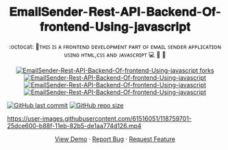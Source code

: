 
<h1 align="center">𝐄𝐦𝐚𝐢𝐥𝐒𝐞𝐧𝐝𝐞𝐫-𝐑𝐞𝐬𝐭-𝐀𝐏𝐈-𝐁𝐚𝐜𝐤𝐞𝐧𝐝-𝐎𝐟-𝐟𝐫𝐨𝐧𝐭𝐞𝐧𝐝-𝐔𝐬𝐢𝐧𝐠-𝐣𝐚𝐯𝐚𝐬𝐜𝐫𝐢𝐩𝐭</h1>
<p align="center">
:octocat: 🌟ᴛʜɪꜱ ɪꜱ ᴀ ꜰʀᴏɴᴛᴇɴᴅ ᴅᴇᴠᴇʟᴏᴘᴍᴇɴᴛ ᴘᴀʀᴛ ᴏꜰ ᴇᴍᴀɪʟ ꜱᴇɴᴅᴇʀ ᴀᴘᴘʟɪᴄᴀᴛɪᴏɴ ᴜꜱɪɴɢ ʜᴛᴍʟ,ᴄꜱꜱ ᴀɴᴅ ᴊᴀᴠᴀꜱᴄʀɪᴘᴛ 💻 🎯 🚀



<p align="center">
   <a href="https://github.com/ashish2030/EmailSender-Rest-API-Backend-Of-frontend-Using-javascript/fork" target="blank">
   <img src="https://img.shields.io/github/forks/ashish2030/EmailSender-Rest-API-Backend-Of-frontend-Using-javascript?style=flat-square" alt="EmailSender-Rest-API-Backend-Of-frontend-Using-javascript forks"/>
</a>
<a href="https://github.com/ashish2030/EmailSender-Rest-API-Backend-Of-frontend-Using-javascript/stargazers" target="blank">
<img src="https://img.shields.io/github/stars/ashish2030/EmailSender-Rest-API-Backend-Of-frontend-Using-javascript?style=flat-square" alt="EmailSender-Rest-API-Backend-Of-frontend-Using-javascript"/>
</a>
<a href="https://github.com/ashish2030/EmailSender-Rest-API-Backend-Of-frontend-Using-javascript/issues" target="blank">
<img src="https://img.shields.io/github/issues/ashish2030/EmailSender-Rest-API-Backend-Of-frontend-Using-javascript?style=flat-square" alt="EmailSender-Rest-API-Backend-Of-frontend-Using-javascript"/>
</a>
<a href="https://github.com/ashish2030/EmailSender-Rest-API-Backend-Of-frontend-Using-javascript/pulls" target="blank">
<img src="https://img.shields.io/github/issues-pr/ashish2030/EmailSender-Rest-API-Backend-Of-frontend-Using-javascript?style=flat-square" alt="EmailSender-Rest-API-Backend-Of-frontend-Using-javascript"/>
</a>
  </p>
  
 [![GitHub last commit](https://img.shields.io/github/last-commit/ashish2030/EmailSender-Rest-API-Backend-Of-frontend-Using-javascript)](https://github.com/ashish2030/EmailSender-Rest-API-Backend-Of-frontend-Using-javascript/commits/master) [![GitHub repo size](https://img.shields.io/github/repo-size/ashish2030/EmailSender-Rest-API-Backend-Of-frontend-Using-javascript)](https://github.com/ashish2030/EmailSender-Rest-API-Backend-Of-frontend-Using-javascript/archive/master.zip)


https://user-images.githubusercontent.com/61516051/118759701-25dce600-b88f-11eb-82b5-de1aa774d126.mp4

<p align="center">
    <a href="https://emailsenderfrontend2030.herokuapp.com/" target="blank">View Demo</a>
    ·
    <a href="https://github.com/ashish2030/EmailSender-Rest-API-Backend-Of-frontend-Using-javascript/issues/new/choose">Report Bug</a>
    ·
    <a href="https://github.com/ashish2030/EmailSender-Rest-API-Backend-Of-frontend-Using-javascript/issues/new/choose">Request Feature</a>
</p>
